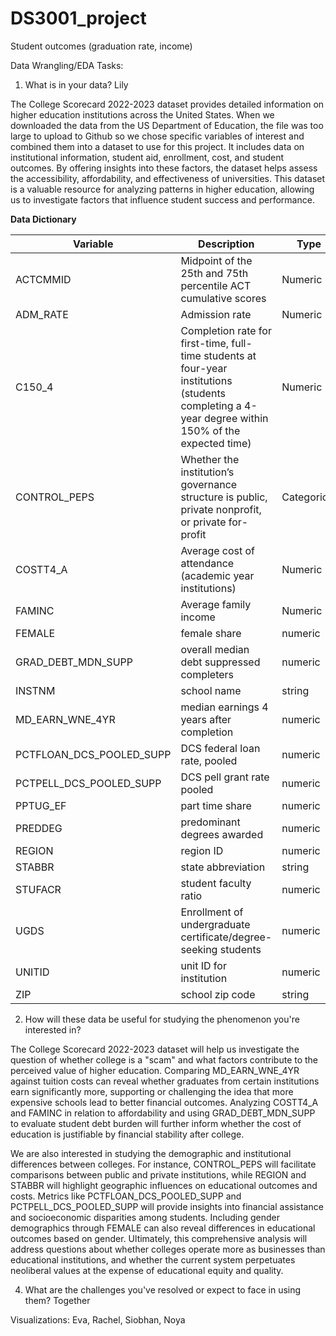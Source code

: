 # DS3001_project

Student outcomes (graduation rate, income)


Data Wrangling/EDA Tasks: 

1. What is in your data? Lily

The College Scorecard 2022-2023 dataset provides detailed information on higher education institutions across the United States. When we downloaded the data from the US Department of Education, the file was too large to upload to Github so we chose specific variables of interest and combined them into a dataset to use for this project. It includes data on institutional information, student aid, enrollment, cost, and student outcomes. By offering insights into these factors, the dataset helps assess the accessibility, affordability, and effectiveness of universities. This dataset is a valuable resource for analyzing patterns in higher education, allowing us to investigate factors that influence student success and performance.

**Data Dictionary**

| Variable | Description | Type |
|-----------------|-----------------|-----------------|
| ACTCMMID   | Midpoint of the 25th and 75th percentile ACT cumulative scores   | Numeric   |
| ADM_RATE   | Admission rate   | Numeric   |
| C150_4   | Completion rate for first-time, full-time students at four-year institutions (students completing a 4-year degree within 150% of the expected time)| Numeric   |
| CONTROL_PEPS   | Whether the institution’s governance structure is public, private nonprofit, or private for-profit | Categorical |
| COSTT4_A   | Average cost of attendance (academic year institutions)   | Numeric |
| FAMINC   | Average family income   | Numeric  |
| FEMALE   | female share   | numeric   |
| GRAD_DEBT_MDN_SUPP   | overall median debt suppressed completers   | numeric   |
| INSTNM   | school name   | string   |
| MD_EARN_WNE_4YR   | median earnings 4 years after completion   | numeric   |
| PCTFLOAN_DCS_POOLED_SUPP   | DCS federal loan rate, pooled   | numeric   |
| PCTPELL_DCS_POOLED_SUPP   | DCS pell grant rate pooled   | numeric   |
| PPTUG_EF   |  part time share  | numeric  |
| PREDDEG   |  predominant degrees awarded  | numeric   |
| REGION   | region ID   | numeric   |
| STABBR   | state abbreviation   | string   |
| STUFACR   | student faculty ratio   | numeric   |
| UGDS   | Enrollment of undergraduate certificate/degree-seeking students| numeric   |
| UNITID   | unit ID for institution   | numeric   |
| ZIP   | school zip code   | string   |

2. How will these data be useful for studying the phenomenon you're interested in? 


  The College Scorecard 2022-2023 dataset  will help us investigate the question of whether college is a "scam" and what factors contribute to the perceived value of higher education. Comparing MD_EARN_WNE_4YR against tuition costs can reveal whether graduates from certain institutions earn significantly more, supporting or challenging the idea that more expensive schools lead to better financial outcomes. Analyzing COSTT4_A and FAMINC in relation to affordability and using GRAD_DEBT_MDN_SUPP to evaluate student debt burden will further inform whether the cost of education is justifiable by financial stability after college. 
  
   We are also interested in studying the demographic and institutional differences between colleges. For instance, CONTROL_PEPS will facilitate comparisons between public and private institutions, while REGION and STABBR will highlight geographic influences on educational outcomes and costs. Metrics like PCTFLOAN_DCS_POOLED_SUPP and PCTPELL_DCS_POOLED_SUPP will provide insights into financial assistance and socioeconomic disparities among students. Including gender demographics through FEMALE can also reveal differences in educational outcomes based on gender. Ultimately, this comprehensive analysis will address questions about whether colleges operate more as businesses than educational institutions, and whether the current system perpetuates neoliberal values at the expense of educational equity and quality. 

4. What are the challenges you've resolved or expect to face in using them? Together
   
Visualizations: Eva, Rachel, Siobhan, Noya
